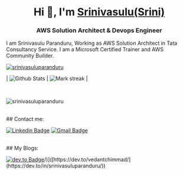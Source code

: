 <h1 align="center">Hi 👋, I'm <a href="https://100rabhcsmc.github.io/Me.io/" target="blank">
Srinivasulu(Srini)</a></h1>
<h3 align="center">AWS Solution Architect & Devops Engineer</h3>

I am Srinivasulu Paranduru, Working as AWS Solution Architect in Tata Consultancy Service. I am a Microsoft Certified Trainer and AWS Community Builder. 

<p align="left"> <a href="https://github.com/srinivasuluparanduru/github-profile-trophy"><img src="https://github-profile-trophy.vercel.app/?username=srinivasuluparanduru" alt="srinivasuluparanduru" /></a> </p>

| ![Github Stats](https://github-readme-stats.vercel.app/api?username=srinivasuluparanduru&count_private=true&show_icons=true&include_all_commits=true&theme=tokyonight&rank_icon=github) | <img  title="🔥 Get streak stats for your profile at git.io/streak-stats" alt="Mark streak" src="https://github-readme-streak-stats.herokuapp.com/?user=srinivasuluparanduru&theme=tokyonight&hide_border=false" /> |

<br/>
<p align="left"> <img src="https://komarev.com/ghpvc/?username=srinivasuluparanduru&label=Profile%20views&color=0e75b6&style=flat" alt="srinivasuluparanduru" /> </p>

<br/>
## Contact me:
<div>

[![Linkedin Badge](https://img.shields.io/badge/-srinivasuluparanduru-blue?style=flat-square&logo=Linkedin&logoColor=white&link=https://www.linkedin.com/in/srinivasuluparanduru/)](https://www.linkedin.com/in/srinivasuluparanduru/)
[![Gmail Badge](https://img.shields.io/badge/-srinivasulup.538034@gmail.com-c14438?style=flat-square&logo=Gmail&logoColor=white&link=mailto:srinivasulup.538034@gmail.com)](mailto:srinivasulup.538034@gmail.com)

</div>

<br/>
## My Blogs:
<div>

[![dev.to Badge](https://img.shields.io/badge/-srinivasuluparanduru-black?style=flat-square&logo=dev.to&logoColor=white&link=https://dev.to/srinivasuluparanduru)]([https://dev.to/srinivasuluparanduru/](https://dev.to/srinivasuluparanduru))/)]([https://dev.to/vedantchimmad/](https://dev.to/in/srinivasuluparanduru/))
</div>
